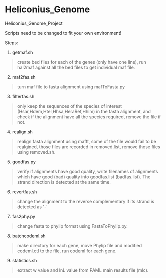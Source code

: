 # Heliconius_Genome
Heliconius_Genome_Project

Scripts need to be changed to fit your own environment!

Steps:
1. getmaf.sh
>create bed files for each of the genes (only have one line), run hal2maf against all the bed files to get individual maf file.
2. maf2fas.sh
>turn maf file to fasta alignment using mafToFasta.py
3. filterfas.sh
>only keep the sequences of the species of interest (Hsar,Hdem,Htel,Hhsa,HeraRef,Hhim) in the fasta alignment, and check if the alignment have all the species required, remove the file if not.
4. realign.sh
>realign fasta alignment using mafft, some of the file would fail to be realgined, those files are recorded in removed.list, remove those files using removed.sh.
5. goodfas.py
>verify if alignments have good quality, write filenames of alignments which have good (bad) quality into goodfas.list (badfas.list). The strand direction is detected at the same time.
6. revertfas.sh
>change the alignment to the reverse complementary if its strand is detected as '-'
7. fas2phy.py
>change fasta to phylip format using FastaToPhylip.py.
8. batchcodeml.sh
>make directory for each gene, move Phylip file and modified codeml.ctl to the file, run codeml for each gene.
9. statistics.sh
>extract w value and lnL value from PAML main results file (mlc).
